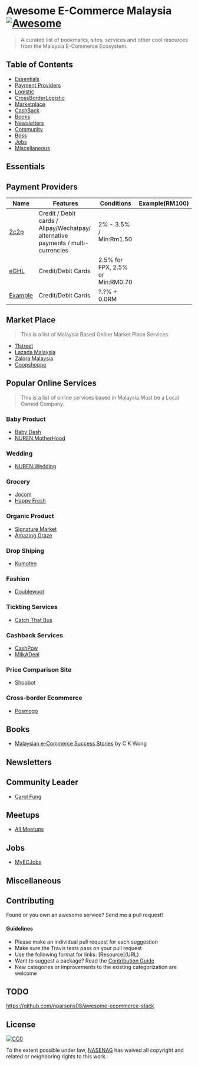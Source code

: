 # Awesome E-Commerce Malaysia [![Awesome](https://cdn.rawgit.com/sindresorhus/awesome/d7305f38d29fed78fa85652e3a63e154dd8e8829/media/badge.svg)](https://github.com/sindresorhus/awesome) 

> A curated list of bookmarks, sites, services and other cool resources from the Malaysia E-Commerce Ecosystem.

## Table of Contents

- [Essentials](#essentials)
- [Payment Providers](#payment-providers)
- [Logistic](#logistic)
- [CrossBorderLogistic](#xlogistic)
- [Marketplace](#marketplace)
- [CashBack](#cashback)
- [Books](#books)
- [Newsletters](#newsletters)
- [Community](#community)
- [Boss](#boss)
- [Jobs](#jobs)
- [Miscellaneous](#miscellaneous)

## Essentials

## Payment Providers

Name | Features | Conditions| Example(RM100)
-----|----------|-----------|-----------
[2c2p](www.2c2p.com)|Credit / Debit cards / Alipay/Wechatpay/ alternative payments / multi-currencies | 2% - 3.5% / Min:Rm1.50
[eGHL](http://e-ghl.com)| Credit/Debit Cards | 2.5% for FPX, 2.5% or Min:RM0.70
[Example](http://www.example.com/)| Credit/Debit Cards | ?.?% + 0.0RM

## Market Place
> This is a list of Malaysia Based Online Market Place Services.

* [11street](http://www.11street.my/)
* [Lazada Malaysia](http://www.lazada.com.my/)
* [Zalora Malaysia](https://www.zalora.com.my/)
* [Coopshoppe](https://www.coopshoppe.coop/)

## Popular Online Services

> This is a list of online services based in Malaysia.Must be a Local Owned Company.

### Baby Product
* [Baby Dash](https://www.babydash.com.my/)
* [NUREN:MotherHood](http://www.motherhood.com.my/)

### Wedding
* [NUREN:Wedding](http://www.wedding.com.my/)

### Grocery 
* [Jocom](https://www.jocom.my/)
* [Happy Fresh](https://www.happyfresh.my/)

### Organic Product
* [Signature Market](http://www.signaturemarket.co/)
* [Amazing Graze](https://www.amazingraze.co/)

### Drop Shiping
* [Kumoten](http://www.kumoten.com/)

### Fashion
* [Doublewoot](https://www.double-woot.com)

### Tickting Services
* [Catch That Bus](http://www.catchthatbus.com/)


### Cashback Services
* [CashPow](http://www.cardpow.com/)
* [MilkADeal](https://www.milkadeal.com/)

### Price Comparison Site
* [Shopbot](www.shopbot.com.my)

### Cross-border Ecommerce
* [Posmogo](http://www.posmogo.com)


## Books

* [Malaysian e-Commerce Success Stories](http://www.mphonline.com/books/nsearchdetails.aspx?&pcode=9789674152505) by C K Wong

## Newsletters

## Community Leader 
* [Carol Fung](http://www.ecommerceacademy.my/)


## Meetups
* [All Meetups](#)

## Jobs
* [MyECJobs](https://myecjobs.com/)

## Miscellaneous

## Contributing

Found or you own an awesome service? Send me a pull request!

#### Guidelines

* Please make an individual pull request for each suggestion
* Make sure the Travis tests pass on your pull request
* Use the following format for links: \[Resource\]\(URL\)
* Want to suggest a package? Read the [Contribution Guide](https://github.com/nasenag/)
* New categories or improvements to the existing categorization are welcome


## TODO
https://github.com/nparsons08/awesome-ecommerce-stack



## License

[![CC0](http://mirrors.creativecommons.org/presskit/buttons/88x31/svg/cc-zero.svg)](https://creativecommons.org/publicdomain/zero/1.0/)

To the extent possible under law, [NASENAG](http://nasenag.com) has waived all copyright and related or neighboring rights to this work.
